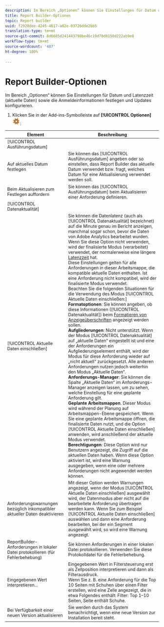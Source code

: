 ```yaml
---
description: Im Bereich „Optionen“ können Sie Einstellungen für Datum und Latenzzeit (aktuelle Daten) sowie die Anmeldeinformationen festlegen und Updates konfigurieren.
title: Report Builder-Optionen
topic: Report builder
uuid: f2920dee-4245-4617-a02e-03726dde2bb5
translation-type: tm+mt
source-git-commit: 8d6685d241443798be46c19d70d8150d222ab9e8
workflow-type: tm+mt
source-wordcount: '487'
ht-degree: 100%

---
```



# Report Builder-Optionen

Im Bereich „Optionen“ können Sie Einstellungen für Datum und Latenzzeit (aktuelle Daten) sowie die Anmeldeinformationen festlegen und Updates konfigurieren.

1. Klicken Sie in der Add-ins-Symbolleiste auf **[!UICONTROL Optionen]** ![](assets/options_icon.png):

| Element | Beschreibung |
|--- |--- |
| [!UICONTROL Ausführungsdatum] |  |
| Auf aktuelles Datum festlegen | Sie können das [!UICONTROL Ausführungsdatum] angeben oder so einstellen, dass Report Builder das aktuelle Datum verwendet bzw. fragt, welches Datum für eine Aktualisierung verwendet werden soll. |
| Beim Aktualisieren zum Festlegen auffordern | Sie können das [!UICONTROL Ausführungsdatum] beim Aktualisieren einer Anforderung definieren. |
| [!UICONTROL Datenaktualität] |  |
| [!UICONTROL Aktuelle Daten einschließen] | Sie können die Datenlatenz (auch als [!UICONTROL Datenaktualität] bezeichnet) auf die Minute genau im Bericht anzeigen, manchmal sogar schon, bevor die Daten von Adobe Analytics bearbeitet wurden.<br>Wenn Sie diese Option nicht verwenden, wird der finalisierte Modus (verarbeitet) verwendet, der normalerweise eine längere [Latenzzeit](https://docs.adobe.com/content/help/de-DE/analytics/analyze/reports-analytics/current-data.html) hat.<br>Diese Einstellungen gelten für alle Anforderungen in dieser Arbeitsmappe, die kompatible aktuelle Daten enthalten. Ist eine Anforderung nicht kompatibel, wird der finalisierte Modus verwendet.<br>Beachten Sie die folgenden Situationen für die Verwendung des Modus [!UICONTROL Aktuelle Daten einschließen:] <br>**Formatoptionen**: Sie können angeben, ob diese Informationen ([!UICONTROL Datenaktualität]) beim [Formatieren von Anzeigeüberschriften](/help/analyze/report-builder/layout/t-format-display-headers.md) angezeigt werden sollen.<br>**Aufgliederungen**: Nicht unterstützt. Wenn der Modus [!UICONTROL Datenaktualität] auf „aktuelle Daten“ eingestellt ist und eine der Anforderungen ein Aufgliederungselement enthält, wird der Modus für diese Anforderung wieder auf „nicht aktuell“ zurückgesetzt. Alle anderen Anforderungen nutzen jedoch weiterhin den Modus „Aktuelle Daten“.<br>**Anforderungs-Manager**: Sie können die Spalte „Aktuelle Daten“ im Anforderungs-Manager anzeigen lassen, um zu sehen, welche Einstellung für eine geplante Anforderung gilt.<br>**Geplante Arbeitsmappen**. Dieser Modus wird während der Planung auf Arbeitsmappen-Ebene gespeichert. Wenn Sie eine geplante Arbeitsmappe öffnen, die finalisierte Daten nutzt, und die Option [!UICONTROL Aktuelle Daten einschließen] anwenden, wird anschließend der aktuelle Modus verwendet.<br>**Berechtigungen**: Diese Option wird nur Benutzern angezeigt, die Zugriff auf die aktuellen Daten haben.  Wenn diese Option aktiviert ist, wird eine Warnung ausgegeben, wenn eine oder mehrere Anforderungen nicht angewendet werden können. |
| Anforderungswarnungen bezüglich inkompatibler aktueller Daten deaktivieren | Mit dieser Option werden Warnungen angezeigt, wenn der Modus [!UICONTROL Aktuelle Daten einschließen] ausgewählt wird, der Datenmodus aber nicht auf die bearbeitete Anforderung übertragen werden kann.  Wenn Sie zum Beispiel [!UICONTROL Aktuelle Daten einschließen] auswählen und dann eine Anforderung bearbeiten, bei der ein Segment ausgewählt wird, so wird eine Warnung angezeigt. |
| ReportBuilder-Anforderungen in lokaler Datei protokollieren (für Fehlerbehebung) | Sie können Anforderungen in einer lokalen Datei protokollieren. Verwenden Sie diese Protokolldatei für die Fehlerbehebung. |
| Eingegebenen Wert interpretieren... | Eingegebenen Wert in Filtersteuerung erst als Zellposition interpretieren und dann als Filterausdruck.<br>Wenn Sie z. B. eine Anforderung für die Top 10 Seiten mit Schuhen über einen Filter erstellen, wird eine Zelle angezeigt, die in etwa Folgendes enthält: Filter: Top 1–10 Seiten, Seite enthält Schuhe. |
| Bei Verfügbarkeit einer neuen Version aktualisieren | Sie werden durch das System benachrichtigt, wenn eine neue Version zur Installation bereit steht. |
